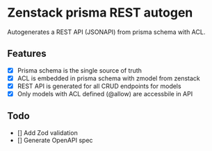 # Zenstack prisma REST autogen

Autogenerates a REST API (JSONAPI) from prisma schema with ACL. 

## Features

* [x] Prisma schema is the single source of truth
* [x] ACL is embedded in prisma schema with zmodel from zenstack
* [x] REST API is generated for all CRUD endpoints for models
* [x] Only models with ACL defined (@allow) are accessbile in API

## Todo

* [] Add Zod validation
* [] Generate OpenAPI spec